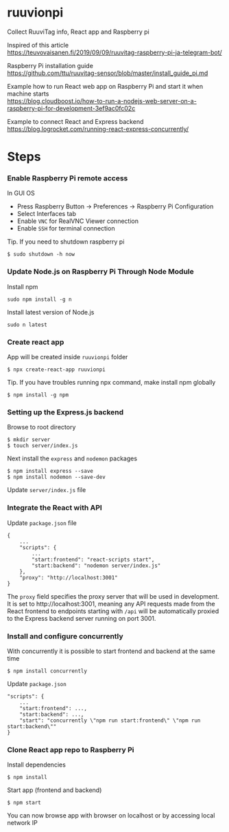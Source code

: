 # ruuvionpi
Collect RuuviTag info, React app and Raspberry pi

Inspired of this article  
https://teuvovaisanen.fi/2019/09/09/ruuvitag-raspberry-pi-ja-telegram-bot/  

Raspberry Pi installation guide  
https://github.com/ttu/ruuvitag-sensor/blob/master/install_guide_pi.md  

Example how to run React web app on Raspberry Pi and start it when machine starts  
https://blog.cloudboost.io/how-to-run-a-nodejs-web-server-on-a-raspberry-pi-for-development-3ef9ac0fc02c

Example to connect React and Express backend
https://blog.logrocket.com/running-react-express-concurrently/

# Steps

### Enable Raspberry Pi remote access
In GUI OS
- Press Raspberry Button -> Preferences -> Raspberry Pi Configuration
- Select Interfaces tab
- Enable `VNC` for RealVNC Viewer connection
- Enable `SSH` for terminal connection

Tip. If you need to shutdown raspberry pi
```
$ sudo shutdown -h now
```

### Update Node.js on Raspberry Pi Through Node Module

Install npm
```
sudo npm install -g n
```

Install latest version of Node.js
```
sudo n latest
```

### Create react app
App will be created inside `ruuvionpi` folder
```
$ npx create-react-app ruuvionpi
```

Tip. If you have troubles running npx command, make install npm globally
```
$ npm install -g npm
```

### Setting up the Express.js backend
Browse to root directory
```
$ mkdir server
$ touch server/index.js
```

Next install the `express` and `nodemon` packages
```
$ npm install express --save
$ npm install nodemon --save-dev
```

Update `server/index.js` file

### Integrate the React with API
Update `package.json` file
```
{
    ...
    "scripts": {
        ...
        "start:frontend": "react-scripts start",
        "start:backend": "nodemon server/index.js"
    },
    "proxy": "http://localhost:3001"
}
```

The `proxy` field specifies the proxy server that will be used in development. It is set to http://localhost:3001, meaning any API requests made from the React frontend to endpoints starting with `/api` will be automatically proxied to the Express backend server running on port 3001.

### Install and configure concurrently
With concurrently it is possible to start frontend and backend at the same time
```
$ npm install concurrently
```

Update `package.json`
```
"scripts": {
    ...
    "start:frontend": ...,
    "start:backend": ...,
    "start": "concurrently \"npm run start:frontend\" \"npm run start:backend\""
}
```


### Clone React app repo to Raspberry Pi

Install dependencies
```
$ npm install
```

Start app (frontend and backend)
```
$ npm start
```

You can now browse app with browser on localhost or by accessing local network IP